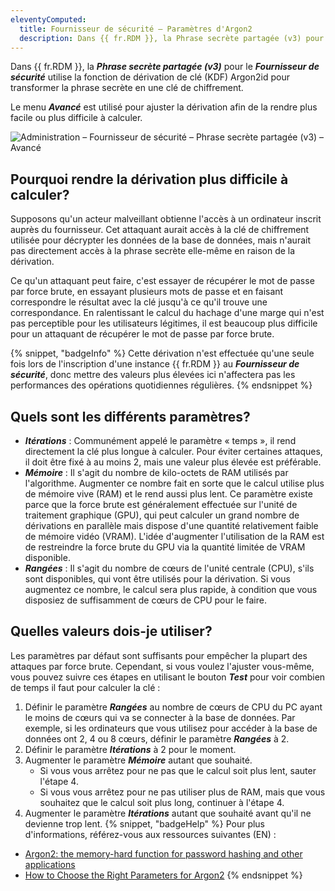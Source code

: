 ```yaml
---
eleventyComputed:
  title: Fournisseur de sécurité – Paramètres d'Argon2
  description: Dans {{ fr.RDM }}, la Phrase secrète partagée (v3) pour le Fournisseur de sécurité utilise la fonction de dérivation de clé (KDF) Argon2id pour transformer la phrase secrète en une clé de chiffrement.
---
```

Dans {{ fr.RDM }}, la ***Phrase secrète partagée (v3)*** pour le ***Fournisseur de sécurité*** utilise la fonction de dérivation de clé (KDF) Argon2id pour transformer la phrase secrète en une clé de chiffrement.

Le menu ***Avancé*** est utilisé pour ajuster la dérivation afin de la rendre plus facile ou plus difficile à calculer.

![Administration – Fournisseur de sécurité – Phrase secrète partagée (v3) – Avancé](https://cdnweb.devolutions.net/docs/fr/kb/KB2075.png)

## Pourquoi rendre la dérivation plus difficile à calculer?
Supposons qu'un acteur malveillant obtienne l'accès à un ordinateur inscrit auprès du fournisseur. Cet attaquant aurait accès à la clé de chiffrement utilisée pour décrypter les données de la base de données, mais n'aurait pas directement accès à la phrase secrète elle-même en raison de la dérivation.

Ce qu'un attaquant peut faire, c'est essayer de récupérer le mot de passe par force brute, en essayant plusieurs mots de passe et en faisant correspondre le résultat avec la clé jusqu'à ce qu'il trouve une correspondance. En ralentissant le calcul du hachage d'une marge qui n'est pas perceptible pour les utilisateurs légitimes, il est beaucoup plus difficile pour un attaquant de récupérer le mot de passe par force brute.

{% snippet, "badgeInfo" %}
Cette dérivation n'est effectuée qu'une seule fois lors de l'inscription d'une instance {{ fr.RDM }} au ***Fournisseur de sécurité***, donc mettre des valeurs plus élevées ici n'affectera pas les performances des opérations quotidiennes régulières.
{% endsnippet %}

## Quels sont les différents paramètres?
* ***Itérations*** : Communément appelé le paramètre « temps », il rend directement la clé plus longue à calculer. Pour éviter certaines attaques, il doit être fixé à au moins 2, mais une valeur plus élevée est préférable.
* ***Mémoire*** : Il s'agit du nombre de kilo-octets de RAM utilisés par l'algorithme. Augmenter ce nombre fait en sorte que le calcul utilise plus de mémoire vive (RAM) et le rend aussi plus lent. Ce paramètre existe parce que la force brute est généralement effectuée sur l'unité de traitement graphique (GPU), qui peut calculer un grand nombre de dérivations en parallèle mais dispose d'une quantité relativement faible de mémoire vidéo (VRAM). L'idée d'augmenter l'utilisation de la RAM est de restreindre la force brute du GPU via la quantité limitée de VRAM disponible.
* ***Rangées*** : Il s'agit du nombre de cœurs de l'unité centrale (CPU), s'ils sont disponibles, qui vont être utilisés pour la dérivation. Si vous augmentez ce nombre, le calcul sera plus rapide, à condition que vous disposiez de suffisamment de cœurs de CPU pour le faire.

## Quelles valeurs dois-je utiliser?
Les paramètres par défaut sont suffisants pour empêcher la plupart des attaques par force brute. Cependant, si vous voulez l'ajuster vous-même, vous pouvez suivre ces étapes en utilisant le bouton ***Test*** pour voir combien de temps il faut pour calculer la clé :

1. Définir le paramètre ***Rangées*** au nombre de cœurs de CPU du PC ayant le moins de cœurs qui va se connecter à la base de données. Par exemple, si les ordinateurs que vous utilisez pour accéder à la base de données ont 2, 4 ou 8 cœurs, définir le paramètre ***Rangées*** à 2.
1. Définir le paramètre ***Itérations*** à 2 pour le moment.
1. Augmenter le paramètre ***Mémoire*** autant que souhaité.
    * Si vous vous arrêtez pour ne pas que le calcul soit plus lent, sauter l'étape 4.
    * Si vous vous arrêtez pour ne pas utiliser plus de RAM, mais que vous souhaitez que le calcul soit plus long, continuer à l'étape 4.
4. Augmenter le paramètre ***Itérations*** autant que souhaité avant qu'il ne devienne trop lent.
{% snippet, "badgeHelp" %}
Pour plus d'informations, référez-vous aux ressources suivantes (EN) :

* [Argon2: the memory-hard function for password hashing and other applications](https://www.password-hashing.net/argon2-specs.pdf)
* [How to Choose the Right Parameters for Argon2](https://www.twelve21.io/how-to-choose-the-right-parameters-for-argon2/)
{% endsnippet %}
